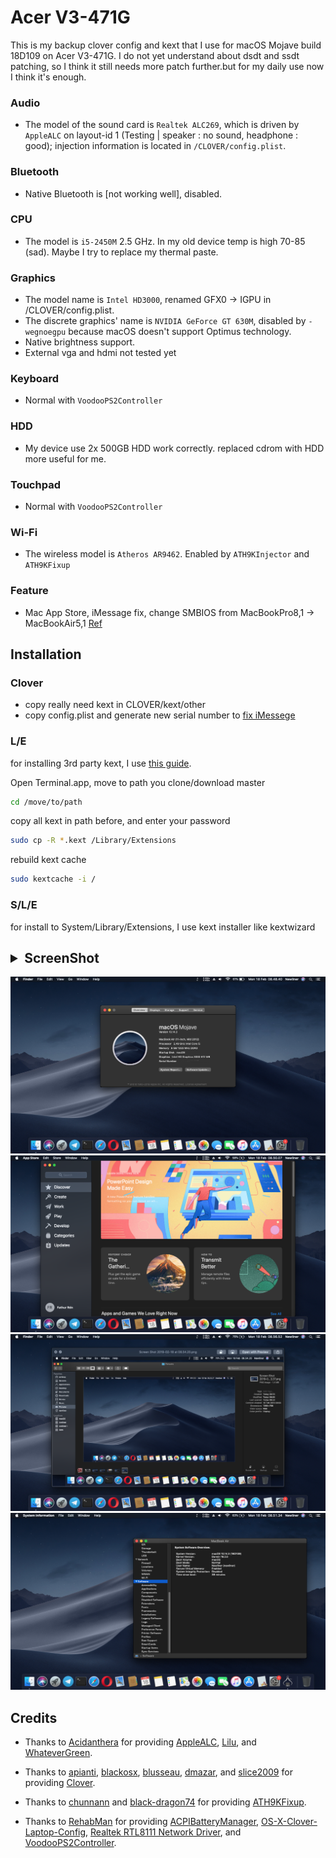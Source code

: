 # Acer V3-471G

This is my backup clover config and kext that I use for macOS Mojave build 18D109 on Acer V3-471G. I do not yet understand about dsdt and ssdt patching, so I think it still needs more patch further.but for my daily use now I think it's enough.

### Audio
- The model of the sound card is `Realtek ALC269`, which is driven by `AppleALC` on layout-id 1 (Testing | speaker : no sound, headphone : good); injection information is located in `/CLOVER/config.plist`.
    
### Bluetooth
- Native Bluetooth is [not working well], disabled.

### CPU
- The model is `i5-2450M` 2.5 GHz. In my old device temp is high 70-85 (sad). Maybe I try to replace my thermal paste.

### Graphics
- The model name is `Intel HD3000`, renamed GFX0 -> IGPU in /CLOVER/config.plist.
- The discrete graphics' name is `NVIDIA GeForce GT 630M`, disabled by `-wegnoegpu` because macOS doesn't support Optimus technology.
- Native brightness support.
- External vga and hdmi not tested yet

### Keyboard
- Normal with `VoodooPS2Controller`

### HDD
- My device use 2x 500GB HDD work correctly. replaced cdrom with HDD more useful for me.

### Touchpad
- Normal with `VoodooPS2Controller`

### Wi-Fi
- The wireless model is `Atheros AR9462`. Enabled by `ATH9KInjector` and `ATH9KFixup`

### Feature
- Mac App Store, iMessage fix, change SMBIOS from MacBookPro8,1 -> MacBookAir5,1 [Ref](https://www.tonymacx86.com/threads/readme-common-problems-and-workarounds-on-10-14-mojave.255823/)

## Installation

### Clover
- copy really need kext in CLOVER/kext/other
- copy config.plist and generate new serial number to [fix iMessege](https://www.tonymacx86.com/threads/an-idiots-guide-to-imessage.196827/)

### L/E
for installing 3rd party kext, I use [this guide](https://www.tonymacx86.com/threads/guide-installing-3rd-party-kexts-el-capitan-sierra-high-sierra-mojave.268964/). 

Open Terminal.app, move to path you clone/download master

```bash
cd /move/to/path
```

copy all kext in path before, and enter your password

```bash
sudo cp -R *.kext /Library/Extensions
```

rebuild kext cache

```bash
sudo kextcache -i /
```

### S/L/E
for install to System/Library/Extensions, I use kext installer like kextwizard

## <details><summary>ScreenShot</summary>

<p>

![about](./screenshot/about.png)
![macappstore](./screenshot/macappstore.png)
![preview](./screenshot/preview.png)
![systemversion](./screenshot/systemversion.png)

</p>
</details>

## Credits

- Thanks to [Acidanthera](https://github.com/acidanthera) for providing [AppleALC](https://github.com/acidanthera/AppleALC), [Lilu](https://github.com/acidanthera/Lilu), and [WhateverGreen](https://github.com/acidanthera/WhateverGreen).

- Thanks to [apianti](https://sourceforge.net/u/apianti), [blackosx](https://sourceforge.net/u/blackosx), [blusseau](https://sourceforge.net/u/blusseau), [dmazar](https://sourceforge.net/u/dmazar), and [slice2009](https://sourceforge.net/u/slice2009) for providing [Clover](https://sourceforge.net/projects/cloverefiboot).

- Thanks to [chunnann](https://github.com/chunnann) and [black-dragon74](https://github.com/black-dragon74) for providing [ATH9KFixup](https://github.com/black-dragon74/ATH9KFixup).

- Thanks to [RehabMan](https://github.com/RehabMan) for providing [ACPIBatteryManager](https://github.com/RehabMan/OS-X-ACPI-Battery-Driver), [OS-X-Clover-Laptop-Config](https://github.com/RehabMan/OS-X-Clover-Laptop-Config), [Realtek RTL8111 Network Driver](https://github.com/RehabMan/OS-X-Realtek-Network), and [VoodooPS2Controller](https://github.com/RehabMan/OS-X-Voodoo-PS2-Controller).
